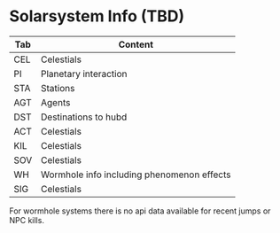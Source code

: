 # Solarsystem Info (TBD)

| Tab | Content |
|--|--|
| CEL | Celestials |
| PI  | Planetary interaction |
| STA | Stations|
| AGT| Agents|
| DST| Destinations to hubd |
| ACT| Celestials |
| KIL| Celestials |
| SOV| Celestials |
| WH | Wormhole info including phenomenon effects |
| SIG| Celestials |


For wormhole systems there is no api data available for recent jumps or NPC kills.
<!--stackedit_data:
eyJoaXN0b3J5IjpbLTEzOTE4NDQzOTIsLTc1Mjc3MDA1OCwtND
k3MDgwOTExXX0=
-->